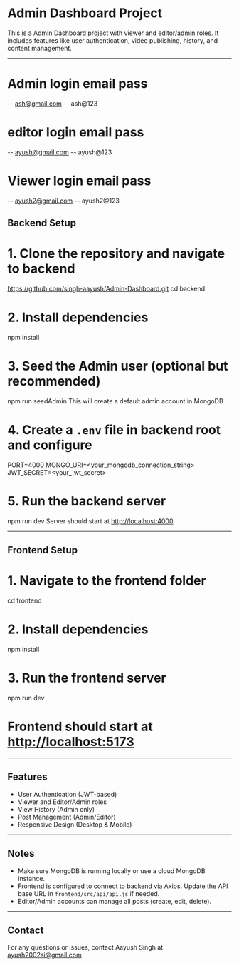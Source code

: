 # Admin Dashboard Project

This is a Admin Dashboard project with viewer and editor/admin roles. It includes features like user authentication, video publishing, history, and content management.

---

# Admin login email pass 
-- ash@gmail.com 
-- ash@123

# editor login email pass 
-- ayush@gmail.com 
-- ayush@123

# Viewer login email pass 
-- ayush2@gmail.com 
-- ayush2@123

## Backend Setup

# 1. Clone the repository and navigate to backend
https://github.com/singh-aayush/Admin-Dashboard.git
cd backend

# 2. Install dependencies
npm install

# 3. Seed the Admin user (optional but recommended)
npm run seedAdmin
This will create a default admin account in MongoDB

# 4. Create a `.env` file in backend root and configure
PORT=4000
MONGO_URI=<your_mongodb_connection_string>
JWT_SECRET=<your_jwt_secret>

# 5. Run the backend server
npm run dev
Server should start at [http://localhost:4000](https://admin-dashboard-backend-file.onrender.com)

---

## Frontend Setup

# 1. Navigate to the frontend folder
cd frontend

# 2. Install dependencies
npm install

# 3. Run the frontend server
npm run dev
# Frontend should start at [http://localhost:5173](https://admin-dashboard-frontend-one.vercel.app/)

---

## Features

- User Authentication (JWT-based)
 - Viewer and Editor/Admin roles
 - View History (Admin only)
 - Post Management (Admin/Editor)
 - Responsive Design (Desktop & Mobile)

---

## Notes

 - Make sure MongoDB is running locally or use a cloud MongoDB instance.
 - Frontend is configured to connect to backend via Axios. Update the API base URL in `frontend/src/api/api.js` if needed.
 - Editor/Admin accounts can manage all posts (create, edit, delete).

---

## Contact

 For any questions or issues, contact Aayush Singh at ayush2002si@gmail.com
